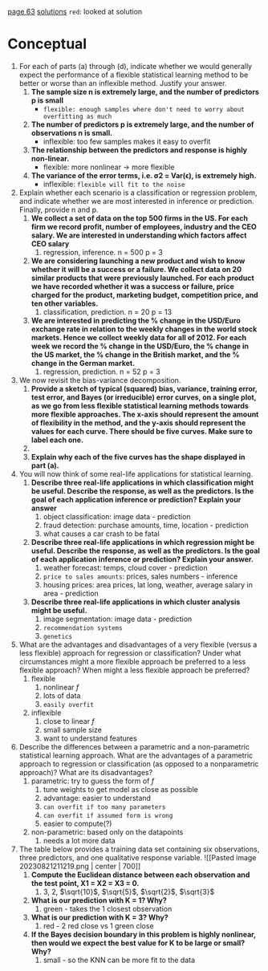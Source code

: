 [page 63](https://hastie.su.domains/ISLR2/ISLRv2_website.pdf#page=63)
[solutions](https://github.com/asadoughi/stat-learning/)
`red`: looked at solution
# Conceptual
1. For each of parts (a) through (d), indicate whether we would generally expect the performance of a flexible statistical learning method to be better or worse than an inflexible method. Justify your answer.
	1. __The sample size n is extremely large, and the number of predictors p is small__
		- `flexible: enough samples where don't need to worry about overfitting as much`
	2. __The number of predictors p is extremely large, and the number of observations n is small.__ 
		- inflexible: too few samples makes it easy to overfit
	3. __The relationship between the predictors and response is highly non-linear.__
		- flexible: more nonlinear -> more flexible
	4. __The variance of the error terms, i.e. σ2 = Var(ϵ), is extremely high.__
		- inflexible: `flexible will fit to the noise`
2. Explain whether each scenario is a classification or regression problem, and indicate whether we are most interested in inference or prediction. Finally, provide n and p.
	1. __We collect a set of data on the top 500 firms in the US. For each firm we record profit, number of employees, industry and the CEO salary. We are interested in understanding which factors affect CEO salary__
		1. regression, inference. n = 500 p = 3
	2. __We are considering launching a new product and wish to know whether it will be a success or a failure. We collect data on 20 similar products that were previously launched. For each product we have recorded whether it was a success or failure, price charged for the product, marketing budget, competition price, and ten other variables.__
		1. classification, prediction. n = 20 p = 13
	3. __We are interested in predicting the % change in the USD/Euro exchange rate in relation to the weekly changes in the world stock markets. Hence we collect weekly data for all of 2012. For each week we record the % change in the USD/Euro, the % change in the US market, the % change in the British market, and the % change in the German market.__ 
		1. regression, prediction. n = 52 p = 3
3. We now revisit the bias-variance decomposition.
	1. __Provide a sketch of typical (squared) bias, variance, training error, test error, and Bayes (or irreducible) error curves, on a single plot, as we go from less flexible statistical learning methods towards more flexible approaches. The x-axis should represent the amount of flexibility in the method, and the y-axis should represent the values for each curve. There should be five curves. Make sure to label each one.__
	2. 
	3. __Explain why each of the five curves has the shape displayed in part (a).__
4. You will now think of some real-life applications for statistical learning.
	1. __Describe three real-life applications in which classification might be useful. Describe the response, as well as the predictors. Is the goal of each application inference or prediction? Explain your answer__
		1. object classification: image data - prediction
		2. fraud detection: purchase amounts, time, location - prediction
		3. what causes a car crash to be fatal
	2. __Describe three real-life applications in which regression might be useful. Describe the response, as well as the predictors. Is the goal of each application inference or prediction? Explain your answer.__
		1. weather forecast: temps, cloud cover - prediction
		2. `price to sales amounts`: prices, sales numbers - inference
		3. housing prices: area prices, lat long, weather, average salary in area - prediction
	3. __Describe three real-life applications in which cluster analysis might be useful.__
		1. image segmentation: image data - prediction
		2. `recommendation systems`
		3. `genetics`
5. What are the advantages and disadvantages of a very flexible (versus a less flexible) approach for regression or classification? Under what circumstances might a more flexible approach be preferred to a less flexible approach? When might a less flexible approach be preferred?
	1. flexible
		1. nonlinear $f$ 
		2. lots of data
		3. `easily overfit`
	2. inflexible
		1. close to linear $f$
		2. small sample size
		3. want to understand features
6. Describe the differences between a parametric and a non-parametric statistical learning approach. What are the advantages of a parametric approach to regression or classification (as opposed to a nonparametric approach)? What are its disadvantages?
	1. parametric: try to guess the form of $f$
		1. tune weights to get model as close as possible
		2. advantage: easier to understand
		3. `can overfit if too many parameters`
		4. `can overfit if assumed form is wrong`
		5. easier to compute(?)
	2. non-parametric: based only on the datapoints
		1. needs a lot more data
7. The table below provides a training data set containing six observations, three predictors, and one qualitative response variable.
![[Pasted image 20230821211219.png | center | 700]]
	1. __Compute the Euclidean distance between each observation and the test point, X1 = X2 = X3 = 0.__
		1. $3$, $2$, $\sqrt{10}$, $\sqrt{5}$, $\sqrt{2}$, $\sqrt{3}$
	2. __What is our prediction with K = 1? Why?__
		1. green - takes the $1$ closest observation
	3. __What is our prediction with K = 3? Why?__
		1. red - $2$ red close vs $1$ green close
	4. __If the Bayes decision boundary in this problem is highly nonlinear, then would we expect the best value for K to be large or small? Why?__
		1. small - so the KNN can be more fit to the data